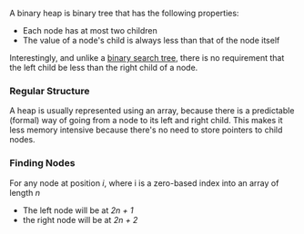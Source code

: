 ﻿<!--
    title=Binary Heap
    template=Algorithms
    wikipedia=http://en.wikipedia.org/wiki/Binary_heap
    menu=projects

    readTime=-
    insertTime=O(1) / O(log n)
    deleteTime=O(log n) / O(log n)
-->
A binary heap is binary tree that has the following properties:

* Each node has at most two children
* The value of a node's child is always less than that of the node itself

Interestingly, and unlike a [binary search tree](binary_search_tree.html), there is no requirement
that the left child be less than the right child of a node.

### Regular Structure
A heap is usually represented using an array, because there is a predictable (formal) way of going
from a node to its left and right child. This makes it less memory intensive because there's no
need to store pointers to child nodes.

### Finding Nodes
For any node at position _i_, where i is a zero-based index into an array of length _n_
 
* The left node will be at _2n + 1_
* the right node will be at _2n + 2_